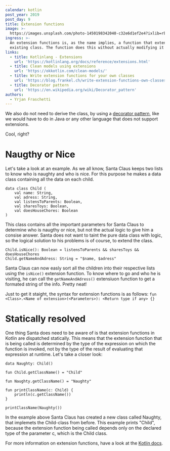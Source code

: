 ```yaml
---
calendar: kotlin
post_year: 2019
post_day: 9
title: Extension functions
image: >-
  https://images.unsplash.com/photo-1450198342040-c32e6d1ef2e4?ixlib=rb-1.2.1&ixid=eyJhcHBfaWQiOjEyMDd9&auto=format&fit=crop&w=2689&q=80
ingress: >-
  An extension functions is, as the name implies, a function that extends an
  existing class. The function does this without actually modifying it!
links:
  - title: Kotlinlang - Extensions
    url: 'https://kotlinlang.org/docs/reference/extensions.html'
  - title: Clean models using extensions
    url: 'https://okkotlin.com/clean-models/'
  - title: Write extension functions for your own classes
    url: 'https://blog.frankel.ch/write-extension-functions-own-classes-kotlin/'
  - title: Decorator pattern
    url: 'https://en.wikipedia.org/wiki/Decorator_pattern'
authors:
  - Yrjan Fraschetti
---
```

We also do not need to derive the class, by using a [decorator pattern](https://en.wikipedia.org/wiki/Decorator_pattern), like we would have to do in Java or any other language that does not support extensions.

Cool, right?

# Naugthy or Nice

Let's take a look at an example. As we all know, Santa Claus keeps two lists to know who is naughty and who is nice. For this purpose he makes a data class containing all the data on each child.

```
data class Child (
	val name: String,
	val adress: String,
	val listensToParents: Boolean,
	val sharesToys: Boolean,
	val doesHouseChores: Boolean
)
```
This class contains all the important parameters for Santa Claus to determine who is naugthy or nice, but not the actual logic to give him a consise answer. Santa does not want to taint the pure data class with logic, so the logical solution to his problems is of course, to extend the class.

```
Child.isNice(): Boolean = listensToParents && sharesToys && doesHouseChores
Child.getNameAndAdress: String = "$name, $adress"
```
Santa Claus can now easly sort all the children into their respective lists using the `isNice()` extension function. To know where to go and who he is visiting, he can call the `getNameAndAdress()` extensiuon function to get a formated string of the info. Pretty neat!

Just to get it staight, the syntax for extension functions is as follows: `fun <Class>.<Name of extension>(<Parameters>): <Return type if any> {}`

# Statically resolved
One thing Santa does need to be aware of is that extension functions in Kotlin are dispatched statically. This means that the extension function that is being called is determined by the type of the expression on which the function is invoked, not by the type of the result of evaluating that expression at runtime. Let's take a closer look:
```
data Naughty: Child()

fun Child.getClassName() = "Child"

fun Naughty.getClassName() = "Naughty"

fun printClassName(c: Child) {
    println(c.getClassName())
}    

printClassName(Naughty())
```
In the example above Santa Claus has created a new class called Naughty, that implemets the Child-class from before. This example prints "Child", because the extension function being called depends only on the declared type of the parameter c, which is the Child class.

For more information on extension functions, have a look at the [Kotlin docs](https://kotlinlang.org/docs/reference/extensions.html).
